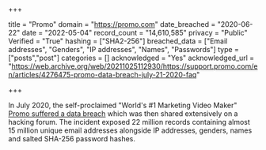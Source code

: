 +++

title = "Promo"
domain = "https://promo.com"
date_breached = "2020-06-22"
date = "2022-05-04"
record_count = "14,610,585"
privacy = "Public"
Verified = "True"
hashing = ["SHA2-256"]
breached_data = ["Email addresses", "Genders", "IP addresses", "Names", "Passwords"]
type = ["posts","post"]
categories = []
acknowledged = "Yes"
acknowledged_url = "https://web.archive.org/web/20211025112930/https://support.promo.com/en/articles/4276475-promo-data-breach-july-21-2020-faq"

+++


In July 2020, the self-proclaimed &quot;World's #1 Marketing Video Maker&quot; <a href="https://support.promo.com/en/articles/4276475-promo-data-breach-faq" target="_blank" rel="noopener">Promo suffered a data breach</a> which was then shared extensively on a hacking forum. The incident exposed 22 million records containing almost 15 million unique email addresses alongside IP addresses, genders, names and salted SHA-256 password hashes.

